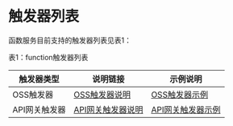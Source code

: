 # 触发器列表

函数服务目前支持的触发器列表见表1：

表1：function触发器列表

| 触发器类型    | 说明链接          | 示例说明 |
| ------------- | ----------------- | -------- |
| OSS触发器     |  [OSS触发器说明](../triggermanagement/eventsourceservice/oss-tirgger.md)|  [OSS触发器示例](../../../Operation-Guide/use-cases/oss-case.md)        |
| API网关触发器 | [API网关触发器说明](../triggermanagement/eventsourceservice/apig-tigger.md)  | [API网关触发器示例](../../../Operation-Guide/use-cases/apig-case.md)  |
